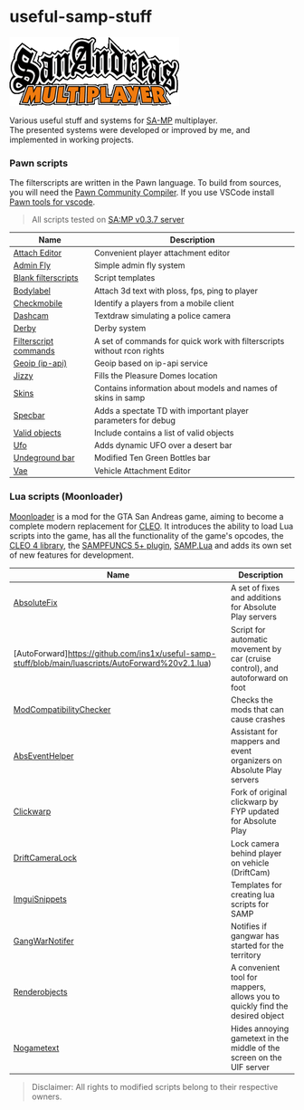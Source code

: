 # useful-samp-stuff

![SA:MP](https://github.com/ins1x/useful-samp-stuff/blob/main/filterscripts/samp-logo.gif)  

Various useful stuff and systems for [SA-MP](https://sampwiki.blast.hk/wiki/Main_Page) multiplayer.  
The presented systems were developed or improved by me, and implemented in working projects.  

### Pawn scripts
The filterscripts are written in the Pawn language. To build from sources, you will need the [Pawn Community Compiler](https://github.com/pawn-lang/compiler). If you use VSCode install [Pawn tools for vscode](https://github.com/Southclaws/vscode-pawn).  

> All scripts tested on [SA:MP v0.3.7 server](https://pawnokit.ru/en/files)  

| Name | Description |
| --- | --- |
| [Attach Editor](https://github.com/ins1x/useful-samp-stuff/tree/main/filterscripts/aedit) | Convenient player attachment editor |
| [Admin Fly](https://github.com/ins1x/useful-samp-stuff/tree/main/filterscripts/afly) | Simple admin fly system |
| [Blank filterscripts](https://github.com/ins1x/useful-samp-stuff/tree/main/filterscripts/blank_filterscripts) | Script templates |
| [Bodylabel](https://github.com/ins1x/useful-samp-stuff/tree/main/filterscripts/bodylabel) | Attach 3d text with ploss, fps, ping to player |
| [Checkmobile](https://github.com/ins1x/useful-samp-stuff/tree/main/filterscripts/checkmobile) | Identify a players from a mobile client |
| [Dashcam](https://github.com/ins1x/useful-samp-stuff/tree/main/filterscripts/dashcam) | Textdraw simulating a police camera |
| [Derby](https://github.com/ins1x/useful-samp-stuff/tree/main/filterscripts/derby) | Derby system |
| [Filterscript commands](https://github.com/ins1x/useful-samp-stuff/tree/main/filterscripts/fs_cmds) | A set of commands for quick work with filterscripts without rcon rights |
| [Geoip (ip-api)](https://github.com/ins1x/useful-samp-stuff/tree/main/filterscripts/geoip_ipapi) | Geoip based on ip-api service |
| [Jizzy](https://github.com/ins1x/useful-samp-stuff/tree/main/filterscripts/jizzy) | Fills the Pleasure Domes location |
| [Skins](https://github.com/ins1x/useful-samp-stuff/tree/main/include/samp_skins) | Contains information about models and names of skins in samp |
| [Specbar](https://github.com/ins1x/useful-samp-stuff/tree/main/filterscripts/specbar) | Adds a spectate TD with important player parameters for debug |
| [Valid objects](https://github.com/ins1x/useful-samp-stuff/tree/main/include/valid_objects) | Include contains a list of valid objects |
| [Ufo](https://github.com/ins1x/useful-samp-stuff/tree/main/filterscripts/ufo) | Adds dynamic UFO over a desert bar |
| [Undeground bar](https://github.com/ins1x/useful-samp-stuff/tree/main/filterscripts/undeground_bar) | Modified Ten Green Bottles bar |
| [Vae](https://github.com/ins1x/useful-samp-stuff/tree/main/filterscripts/vae) | Vehicle Attachment Editor |

### Lua scripts (Moonloader)
[Moonloader](https://www.blast.hk/threads/13305/) is a mod for the GTA San Andreas game, aiming to become a complete modern replacement for [CLEO](https://cleo.li/ru/index.html).  It introduces the ability to load Lua scripts into the game, has all the functionality of the game's opcodes, the [CLEO 4 library](https://cleo.li/ru/index.html), the [SAMPFUNCS 5+ plugin](https://www.blast.hk/threads/17/), [SAMP.Lua](https://github.com/THE-FYP/SAMP.Lua) and adds its own set of new features for development.  

| Name | Description |
| --- | --- |
| [AbsoluteFix](https://github.com/ins1x/useful-samp-stuff/tree/main/luascripts/absolutefix) | A set of fixes and additions for Absolute Play servers |
| [AutoForward]https://github.com/ins1x/useful-samp-stuff/blob/main/luascripts/AutoForward%20v2.1.lua) | Script for automatic movement by car (cruise control), and autoforward on foot |
| [ModCompatibilityChecker](https://github.com/ins1x/useful-samp-stuff/tree/main/luascripts/ModCompatibilityChecker.lua) | Checks the mods that can cause crashes |
| [AbsEventHelper](https://github.com/ins1x/AbsEventHelper) | Assistant for mappers and event organizers on Absolute Play servers |
| [Clickwarp](https://github.com/ins1x/useful-samp-stuff/tree/main/luascripts/clickwarp/) | Fork of original clickwarp by FYP updated for Absolute Play |
| [DriftСameraLock](https://github.com/ins1x/useful-samp-stuff/tree/main/luascripts/DriftСameraLock.lua) | Lock camera behind player on vehicle (DriftCam) |
| [ImguiSnippets](https://github.com/ins1x/useful-samp-stuff/tree/main/luascripts/snippets) | Templates for creating lua scripts for SAMP |
| [GangWarNotifer](https://github.com/ins1x/useful-samp-stuff/tree/main/luascripts/GangWarNotifier.lua) | Notifies if gangwar has started for the territory |
| [Renderobjects](https://github.com/ins1x/useful-samp-stuff/tree/main/luascripts/renderobjects) | A convenient tool for mappers, allows you to quickly find the desired object  |
| [Nogametext](https://github.com/ins1x/useful-samp-stuff/tree/main/luascripts/nogametext.lua) | Hides annoying gametext in the middle of the screen on the UIF server |


> Disclaimer: All rights to modified scripts belong to their respective owners.  